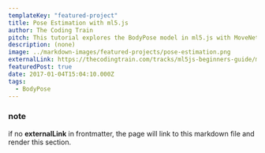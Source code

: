 ```yaml
---
templateKey: "featured-project"
title: Pose Estimation with ml5.js
author: The Coding Train
pitch: This tutorial explores the BodyPose model in ml5.js with MoveNet and BlazePose, showing how to track body keypoints and visualize 'skeleton' connections using live video.
description: (none)
image: ../markdown-images/featured-projects/pose-estimation.png
externalLink: https://thecodingtrain.com/tracks/ml5js-beginners-guide/ml5/7-bodypose/pose-detection
featuredPost: true
date: 2017-01-04T15:04:10.000Z
tags:
  - BodyPose
---
```


### note

if no **externalLink** in frontmatter, the page will link to this markdown file and render this section.
